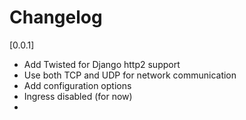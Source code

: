 # Changelog

[0.0.1]

- Add Twisted for Django http2 support
- Use both TCP and UDP for network communication
- Add configuration options
- Ingress disabled (for now)
- 